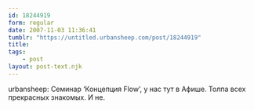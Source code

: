 ```yaml
---
id: 18244919
form: regular
date: 2007-11-03 11:36:41
tumblr: "https://untitled.urbansheep.com/post/18244919"
title:
tags:
    - post
layout: post-text.njk
---
```


<p>urbansheep: Семинар &lsquo;Концепция Flow&rsquo;, у нас тут в Афише. Толпа всех прекрасных знакомых. И не.</p>


